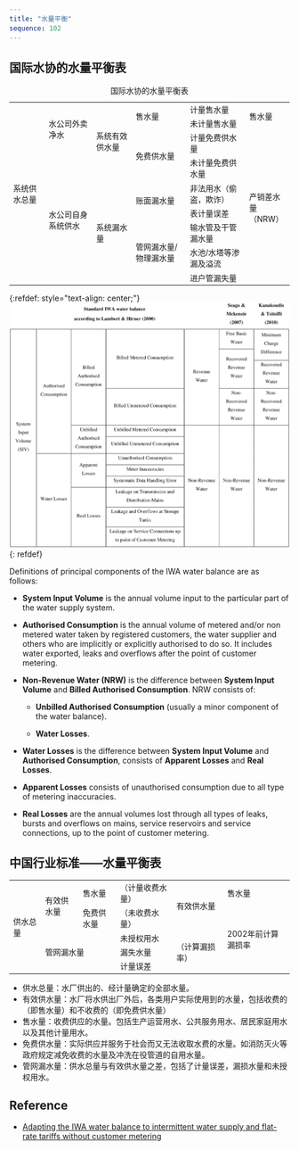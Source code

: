 ```yaml
---
title: "水量平衡"
sequence: 102
---
```


## 国际水协的水量平衡表

<table>
<caption>国际水协的水量平衡表</caption>
<tr>
    <td rowspan="9">系统供水总量</td>
    <td rowspan="3">水公司外卖净水</td>
    <td rowspan="4">系统有效供水量</td>
    <td rowspan="2">售水量</td>
    <td>计量售水量</td>
    <td rowspan="2">售水量</td>
</tr>
<tr>
    <td>未计量售水量</td>
</tr>
<tr>
    <td rowspan="2">免费供水量</td>
    <td>计量免费供水量</td>
    <td rowspan="7">产销差水量<br/>（NRW）</td>
</tr>
<tr>
    <td rowspan="6">水公司自身系统供水</td>    
    <td>未计量免费供水量</td>
</tr>
<tr>
    <td rowspan="5">系统漏水量</td>
    <td rowspan="2">账面漏水量</td>
    <td>非法用水（偷盗，欺诈）</td>
</tr>
<tr>
    <td>表计量误差</td>
</tr>
<tr>
    <td rowspan="3">管网漏水量/物理漏水量</td>
    <td>输水管及干管漏水量</td>
</tr>
<tr>
    <td>水池/水塔等渗漏及溢流</td>
</tr>
<tr>
    <td>进户管漏失量</td>
</tr>
</table>

{:refdef: style="text-align: center;"}
![](/assets/image/dma/standard-iwa-water-balance.png)
{: refdef}

Definitions of principal components of the IWA water balance are as follows:

- **System Input Volume** is the annual volume input to the particular part of the water supply system.

- **Authorised Consumption** is the annual volume of metered and/or non metered water taken by registered customers,
  the water supplier and others who are implicitly or explicitly authorised to do so.
  It includes water exported, leaks and overflows after the point of customer metering.

- **Non-Revenue Water (NRW)** is the difference between **System Input Volume** and **Billed Authorised Consumption**.
  NRW consists of:

  - **Unbilled Authorised Consumption** (usually a minor component of the water balance).

  - **Water Losses**.

- **Water Losses** is the difference between **System Input Volume** and **Authorised Consumption**,
  consists of **Apparent Losses** and **Real Losses**.

- **Apparent Losses** consists of unauthorised consumption due to all type of metering inaccuracies.

- **Real Losses** are the annual volumes lost through all types of leaks, bursts and overflows on mains,
  service reservoirs and service connections, up to the point of customer metering.

## 中国行业标准——水量平衡表

<table>
<tr>
    <td rowspan="5">供水总量</td>
    <td rowspan="2">有效供水量</td>
    <td>售水量</td>
    <td>（计量收费水量）</td>
    <td rowspan="2">有效供水量</td>
    <td>售水量</td>
</tr>
<tr>
    <td>免费供水量</td>
    <td>（未收费水量）</td>
    <td rowspan="4">2002年前计算漏损率</td>
</tr>
<tr>
    <td rowspan="3" colspan="2">管网漏水量</td>
    <td>未授权用水</td>
    <td rowspan="3">（计算漏损率）</td>
</tr>
<tr>
    <td>漏失水量</td>
</tr>
<tr>
    <td>计量误差</td>
</tr>
</table>

- 供水总量：水厂供出的、经计量确定的全部水量。
- 有效供水量：水厂将水供出厂外后，各类用户实际使用到的水量，包括收费的（即售水量）和不收费的（即免费供水量）
- 售水量：收费供应的水量。包括生产运营用水、公共服务用水、居民家庭用水以及其他计量用水。
- 免费供水量：实际供应并服务于社会而又无法收取水费的水量。如消防灭火等政府规定减免收费的水量及冲洗在役管道的自用水量。
- 管网漏水量：供水总量与有效供水量之差，包括了计量误差，漏损水量和未授权用水。

## Reference

- [Adapting the IWA water balance to intermittent water supply and flat-rate tariffs without customer metering](https://iwaponline.com/washdev/article/7/3/396/31617/Adapting-the-IWA-water-balance-to-intermittent)

